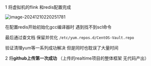 1 将虚拟机的flink 和redis配置完成

![image-20241210220251781](C:\Users\os\AppData\Roaming\Typora\typora-user-images\image-20241210220251781.png)

在配置redis开始初始化gcc编译器时 遇到找不到scl命令

最后通过查文档 保留并优化 `/etc/yum.repos.d/CentOS-Vault.repo`

验证清理yum等一系列成功解决 但是同时也耽误了大量时间 

2 将**github上传第一次成功** （上传的realtime项目的整体框架 无代码产出）